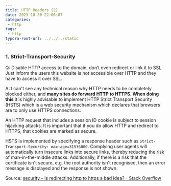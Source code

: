 ```yaml
---
title: HTTP Headers (2)
date: 2023-10-30 22:06:07
categories:
 - http
tags:
 - http
typora-root-url: ../../../static
---
```


### 1. Strict-Transport-Security

Q: Disable HTTP access to the domain, don’t even redirect or link it to SSL. Just inform the users this website is not accessible over HTTP and they have to access it over SSL. 

A: I can't see any technical reason why HTTP needs to be completely blocked either, and **many sites do forward HTTP to HTTPS. When doing this** it is highly advisable to implement HTTP Strict Transport Security (HSTS) which is a web security mechanism which declares that browsers are to only use HTTPS connections.

An HTTP request that includes a session ID cookie is subject to session hijacking attacks. It is important that if you do allow HTTP and redirect to HTTPS, that cookies are marked as secure.

HSTS is implemented by specifying a response header such as `Strict-Transport-Security: max-age=31536000`. Complying user agents will automatically turn insecure links into secure links, thereby reducing the risk of man-in-the-middle attacks. Additionally, if there is a risk that the certificate isn't secure, e.g. the root authority isn't recognised, then an error message is displayed and the response is not shown.

Source: [security - Is redirecting http to https a bad idea? - Stack Overflow](https://stackoverflow.com/questions/4365294/is-redirecting-http-to-https-a-bad-idea)